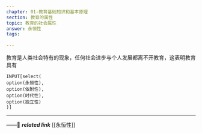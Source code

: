 ```yaml
---
chapter: 01-教育基础知识和基本原理
section: 教育的属性
topic: 教育的社会属性
answer: 永恒性
tags:
  
---
```


教育是人类社会特有的现象，任何社会进步与个人发展都离不开教育，这表明教育具有

```meta-bind
INPUT[select(
option(永恒性),
option(依附性),
option(时代性),
option(独立性)
)]
```

---
——🔗 ***related link*** [[永恒性]]